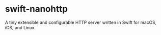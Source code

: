 # swift-nanohttp
A tiny extensible and configurable HTTP server written in Swift for macOS, iOS, and Linux.

